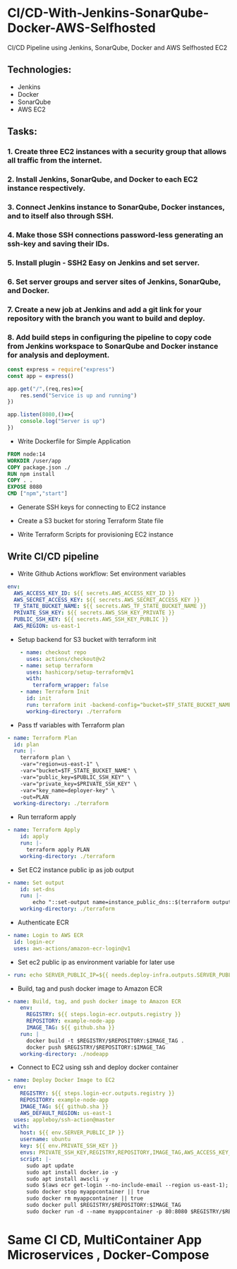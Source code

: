 # CI/CD-With-Jenkins-SonarQube-Docker-AWS-Selfhosted
CI/CD Pipeline using Jenkins, SonarQube, Docker and AWS Selfhosted EC2

## Technologies:
- Jenkins
- Docker
- SonarQube
- AWS EC2

## Tasks:

### 1. Create three EC2 instances with a security group that allows all traffic from the internet.
### 2. Install Jenkins, SonarQube, and Docker to each EC2 instance respectively.
### 3. Connect Jenkins instance to SonarQube, Docker instances, and to itself also through SSH.
### 4. Make those SSH connections password-less generating an ssh-key and saving their IDs.
### 5. Install plugin - SSH2 Easy on Jenkins and set server.
### 6. Set server groups and server sites of Jenkins, SonarQube, and Docker.
### 7. Create a new job at Jenkins and add a git link for your repository with the branch you want to build and deploy.
### 8. Add build steps in configuring the pipeline to copy code from Jenkins workspace to SonarQube and Docker instance for analysis and deployment.

```js
const express = require("express")
const app = express()

app.get("/",(req,res)=>{
    res.send("Service is up and running")
})

app.listen(8080,()=>{
    console.log("Server is up")
})
```

- Write Dockerfile for Simple Application
```Dockerfile
FROM node:14
WORKDIR /user/app
COPY package.json ./
RUN npm install
COPY . .
EXPOSE 8080
CMD ["npm","start"]
```

- Generate SSH keys for connecting to EC2 instance
- Create a S3 bucket for storing Terraform State file

- Write Terraform Scripts for provisioning EC2 instance

## Write CI/CD pipeline

- Write Github Actions workflow: Set environment variables

```yml
env:
  AWS_ACCESS_KEY_ID: ${{ secrets.AWS_ACCESS_KEY_ID }}
  AWS_SECRET_ACCESS_KEY: ${{ secrets.AWS_SECRET_ACCESS_KEY }}
  TF_STATE_BUCKET_NAME: ${{ secrets.AWS_TF_STATE_BUCKET_NAME }}
  PRIVATE_SSH_KEY: ${{ secrets.AWS_SSH_KEY_PRIVATE }}
  PUBLIC_SSH_KEY: ${{ secrets.AWS_SSH_KEY_PUBLIC }}
  AWS_REGION: us-east-1
```
- Setup backend for S3 bucket with terraform init

```yml
    - name: checkout repo
      uses: actions/checkout@v2
    - name: setup terraform
      uses: hashicorp/setup-terraform@v1
      with:
        terraform_wrapper: false
    - name: Terraform Init
      id: init
      run: terraform init -backend-config="bucket=$TF_STATE_BUCKET_NAME" -backend-config="region=us-east-1"
      working-directory: ./terraform
```

- Pass tf variables with Terraform plan

```yml
- name: Terraform Plan
  id: plan
  run: |-
    terraform plan \
    -var="region=us-east-1" \
    -var="bucket=$TF_STATE_BUCKET_NAME" \
    -var="public_key=$PUBLIC_SSH_KEY" \
    -var="private_key=$PRIVATE_SSH_KEY" \
    -var="key_name=deployer-key" \
    -out=PLAN
  working-directory: ./terraform
```

- Run terraform apply

```yml
- name: Terraform Apply
    id: apply
    run: |-
      terraform apply PLAN
    working-directory: ./terraform
```

- Set EC2 instance public ip as job output

```yml
- name: Set output
    id: set-dns
    run: |-
        echo "::set-output name=instance_public_dns::$(terraform output instance_public_ip)"
    working-directory: ./terraform
```

- Authenticate ECR
```yml
- name: Login to AWS ECR
  id: login-ecr
  uses: aws-actions/amazon-ecr-login@v1
```

- Set ec2 public ip as environment variable for later use

```yml
- run: echo SERVER_PUBLIC_IP=${{ needs.deploy-infra.outputs.SERVER_PUBLIC_DNS }} >> $GITHUB_ENV
```

- Build, tag and push docker image to Amazon ECR

```yml
- name: Build, tag, and push docker image to Amazon ECR
    env:
      REGISTRY: ${{ steps.login-ecr.outputs.registry }}
      REPOSITORY: example-node-app
      IMAGE_TAG: ${{ github.sha }}
    run: |
      docker build -t $REGISTRY/$REPOSITORY:$IMAGE_TAG .
      docker push $REGISTRY/$REPOSITORY:$IMAGE_TAG
    working-directory: ./nodeapp
```

- Connect to EC2 using ssh and deploy docker container

```yml
- name: Deploy Docker Image to EC2
  env:
    REGISTRY: ${{ steps.login-ecr.outputs.registry }}
    REPOSITORY: example-node-app
    IMAGE_TAG: ${{ github.sha }}
    AWS_DEFAULT_REGION: us-east-1
  uses: appleboy/ssh-action@master
  with:
    host: ${{ env.SERVER_PUBLIC_IP }}
    username: ubuntu
    key: ${{ env.PRIVATE_SSH_KEY }}
    envs: PRIVATE_SSH_KEY,REGISTRY,REPOSITORY,IMAGE_TAG,AWS_ACCESS_KEY_ID,AWS_SECRET_ACCESS_KEY,AWS_REGION
    script: |-
      sudo apt update
      sudo apt install docker.io -y
      sudo apt install awscli -y
      sudo $(aws ecr get-login --no-include-email --region us-east-1);
      sudo docker stop myappcontainer || true
      sudo docker rm myappcontainer || true
      sudo docker pull $REGISTRY/$REPOSITORY:$IMAGE_TAG
      sudo docker run -d --name myappcontainer -p 80:8080 $REGISTRY/$REPOSITORY:$IMAGE_TAG
```

# Same CI CD, MultiContainer App Microservices , Docker-Compose

